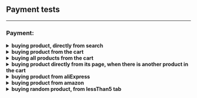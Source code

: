 
## Payment  tests
----

### Payment:

<details>
<summary><strong>buying product, directly from search</strong></summary> 
<p>  
  
- login with credited user
- perform search and open the product
- choose the color and size options 
- buy directly
- if we managed to buy there is a message of "thank you for buying":
</p>
</details> 
   
<details>
<summary><strong>buying product from the cart</strong></summary>  
<p>  
     
- login with credited user
- open the product page
- choose the color and size options
- add to the cart
- back to main page and open the cart			
- buy from cart
- if we managed to buy there is a message of "thank you for buying"
</p>
</details> 
           
<details>
<summary><strong>buying all products from the cart</strong></summary> 
<p>  
    
- login with credited user
- open the first product page
- choose the variations and add to the cart
- open the second product page
- choose the variations and add to the cart
- back to main page and open the cart			
- buy from cart
- back to main page and open the cart again		
- if we managed to buy all products, there is a message of empty cart
</p>
</details> 
  		
<details>
<summary><strong>buying product directly from its page, when there is another product in the cart</strong></summary> 
<p>  
    
- login with credited user
- open the first product page
- choose the variations and add to the cart
- open the second product page
- choose the variations and buy directly
- back to main page and open the cart again		
- if we managed to buy all products, including the one that was in the cart, there is a message of empty cart
</p>
</details> 
    
<details>
<summary><strong>buying product from aliExpress</strong></summary> 
<p>  
    
- login with credited user
- open the product page
- choose the color and size options
- buy directly
- if we managed to buy there is a message of "thank you for buying"
</p>
</details> 
 		
<details>
<summary><strong>buying product from amazon</strong></summary> 
 <p>  
   
- login with credited user
- open the product page
- choose the color and size options
- buy directly
- if we managed to buy there is a message of "thank you for buying"
</p>
</details> 
  
<details>
<summary><strong>buying random product, from lessThan5 tab</strong></summary> 
<p>  
   
- login with credited user
- open the lessThan5 tab and pick the first product in deals 
- choose the color and size options if exist
- buy directly
- if we managed to buy there is a message of "thank you for buying"
</p>
</details> 
 	
